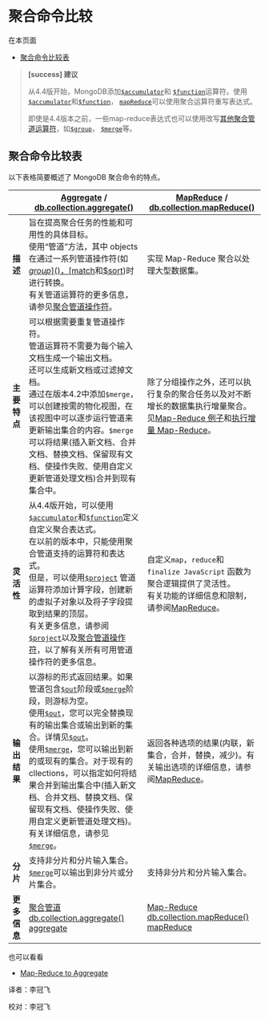 # [ ](#)聚合命令比较

[]()

在本页面

*   [聚合命令比较表](#aggregation-commands-comparison-table)

> **[success] 建议**
>
> 从4.4版开始，MongoDB添加[`$accumulator`]()和 [`$function`]()运算符。使用 [`$accumulator`]()和[`$function`]()， [`mapReduce`]()可以使用聚合运算符重写表达式。
>
> 即使是4.4版本之前，一些map-reduce表达式也可以使用改写[其他聚合管道运算符]()，如[`$group`]()， [`$merge`]()等。

## <span id="aggregation-commands-comparison-table">聚合命令比较表</span>

以下表格简要概述了 MongoDB 聚合命令的特点。

|              | [Aggregate]() / [db.collection.aggregate()]()                | [MapReduce]() / [db.collection.mapReduce()]()                |
| ------------ | ------------------------------------------------------------ | ------------------------------------------------------------ |
| **描述**     | 旨在提高聚合任务的性能和可用性的具体目标。 <br/>使用“管道”方法，其中 objects 在通过一系列管道操作符(如[$group]()，[$match]()和[$sort]())时进行转换。 <br/>有关管道运算符的更多信息，请参见[聚合管道操作符](../../docs/Reference/Operators/Aggregation-Pipline-Operators.md)。 | 实现 Map-Reduce 聚合以处理大型数据集。                       |
| **主要特点** | 可以根据需要重复管道操作符。 <br/>管道运算符不需要为每个输入文档生成一个输出文档。 <br/>还可以生成新文档或过滤掉文档。<br />通过在版本4.2中添加`$merge`，可以创建按需的物化视图，在该视图中可以逐步运行管道来更新输出集合的内容。`$merge`可以将结果(插入新文档、合并文档、替换文档、保留现有文档、使操作失败、使用自定义更新管道处理文档)合并到现有集合中。 | 除了分组操作之外，还可以执行复杂的聚合任务以及对不断增长的数据集执行增量聚合。 <br/>见[Map-Reduce 例子]()和[执行增量 Map-Reduce]()。 |
| **灵活性**   | 从4.4版开始，可以使用[`$accumulator`]()和[`$function`]()定义自定义聚合表达式。<br/>在以前的版本中，只能使用聚合管道支持的运算符和表达式。 <br/>但是，可以使用[`$project`]() 管道运算符添加计算字段，创建新的虚拟子对象以及将子字段提取到结果的顶层。<br />有关更多信息，请参阅[`$project`]()以及[聚合管道操作符]()，以了解有关所有可用管道操作符的更多信息。 | 自定义`map`，`reduce`和`finalize JavaScript` 函数为聚合逻辑提供了灵活性。 <br/>有关功能的详细信息和限制，请参阅[MapReduce]()。 |
| **输出结果** | 以游标的形式返回结果。如果管道包含[`$out`]()阶段或[`$merge`]()阶段，则游标为空。<br/>使用[`$out`]()，您可以完全替换现有的输出集合或输出到新的集合。详情见[`$out`]()。<br/>使用[`$merge`]()，您可以输出到新的或现有的集合。对于现有的cllections，可以指定如何将结果合并到输出集合中(插入新文档、合并文档、替换文档、保留现有文档、使操作失败、使用自定义更新管道处理文档)。有关详细信息，请参见[`$merge`]()。 | 返回各种选项的结果(内联，新集合，合并，替换，减少)。有关输出选项的详细信息，请参阅[MapReduce]()。 |
| **分片**     | 支持非分片和分片输入集合。<br />[`$merge`]()可以输出到非分片或分片集合。 | 支持非分片和分片输入集合。                                   |
| **更多信息** | [聚合管道](../Aggregation-Pipline.md)<br/>[db.collection.aggregate()]()<br/>[aggregate]() | [Map-Reduce](../Map-Reduce.md)<br/>[db.collection.mapReduce()]()<br/>[mapReduce]() |

也可以看看

- [Map-Reduce to Aggregate]()



译者：李冠飞

校对：李冠飞